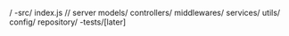 /
-src/
index.js // server
models/
controllers/
middlewares/
services/
utils/
config/
repository/
-tests/[later]
